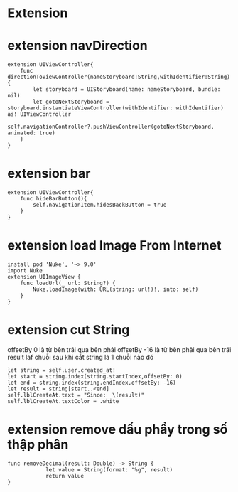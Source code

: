 # Extension

# extension navDirection
```
extension UIViewController{
    func directionToViewController(nameStoryboard:String,withIdentifier:String){
        let storyboard = UIStoryboard(name: nameStoryboard, bundle: nil)
        let gotoNextStoryboard = storyboard.instantiateViewController(withIdentifier: withIdentifier) as! UIViewController
        self.navigationController?.pushViewController(gotoNextStoryboard, animated: true)
    }  
}

```


# extension bar

```
extension UIViewController{
    func hideBarButton(){
        self.navigationItem.hidesBackButton = true
    }
}
```


# extension load Image From Internet

```
install pod 'Nuke', '~> 9.0'
import Nuke
extension UIImageView {
    func loadUrl(_ url: String?) {
        Nuke.loadImage(with: URL(string: url!)!, into: self)
    }
}
```


# extension cut String

offsetBy 0 là từ bên trái qua bên phải
offsetBy -16 là từ bên phải qua bên trái
result laf chuỗi sau khi cắt
string là 1 chuỗi nào đó
```
let string = self.user.created_at!
let start = string.index(string.startIndex,offsetBy: 0)
let end = string.index(string.endIndex,offsetBy: -16)
let result = string[start..<end]
self.lblCreateAt.text = "Since:  \(result)"
self.lblCreateAt.textColor = .white
```


# extension remove dấu phẩy trong số thập phân
```
func removeDecimal(result: Double) -> String {
            let value = String(format: "%g", result)
            return value
}
```



    

                    
                   
